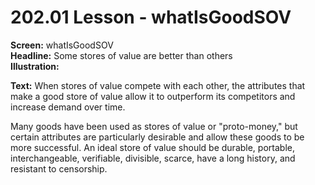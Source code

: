 # 202.01 Lesson - whatIsGoodSOV

**Screen:** whatIsGoodSOV\
**Headline:** Some stores of value are better than others\
**Illustration:**

**Text:** When stores of value compete with each other, the attributes that make a good store of value allow it to outperform its competitors and increase demand over time.&#x20;

Many goods have been used as stores of value or "proto-money," but certain attributes are particularly desirable and allow these goods to be more successful. An ideal store of value should be durable, portable, interchangeable, verifiable, divisible, scarce, have a long history, and resistant to censorship.
